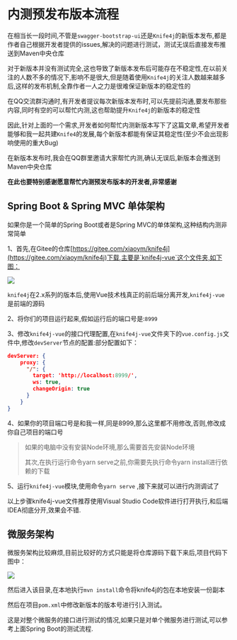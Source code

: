 # 内测预发布版本流程

在相当长一段时间,不管是`swagger-bootstrap-ui`还是`Knife4j`的新版本发布,都是作者自己根据开发者提供的issues,解决的问题进行测试，测试无误后直接发布推送到Maven中央仓库

对于新版本并没有测试完全,这也导致了新版本发布后可能存在不稳定性,在以前关注的人数不多的情况下,影响不是很大,但是随着使用`Knife4j`的关注人数越来越多后,这样的发布机制,全靠作者一人之力是很难保证新版本的稳定性的

在QQ交流群沟通时,有开发者提议每次新版本发布时,可以先提前沟通,要发布那些内容,同时有空的可以帮忙内测,这也帮助提升`Knife4j`的新版本的稳定性

因此,针对上面的一个需求,开发者如何帮忙内测新版本写下了这篇文章,希望开发者能够和我一起共建`Knife4`的发展,每个新版本都能有保证其稳定性(至少不会出现影响使用的重大Bug)

在新版本发布时,我会在QQ群里邀请大家帮忙内测,确认无误后,新版本会推送到Maven中央仓库

**在此也要特别感谢愿意帮忙内测预发布版本的开发者,非常感谢**

## Spring Boot & Spring MVC 单体架构


如果你是一个简单的Spring Boot或者是Spring MVC的单体架构,这种结构内测非常简单

1、首先,在Gitee的仓库[https://gitee.com/xiaoym/knife4j](https://gitee.com/xiaoym/knife4j)下载,主要是`knife4j-vue`这个文件夹,如下图：

![](/img/knife4j/test-pre1.png)


`knife4j`在2.x系列的版本后,使用Vue技术栈真正的前后端分离开发,`knife4j-vue`是前端的源码


2、将你们的项目运行起来,假如运行后的端口号是:`8999`


3、修改`knife4j-vue`的接口代理配置,在`knife4j-vue`文件夹下的`vue.config.js`文件中,修改`devServer`节点的配置:部分配置如下：
```json
devServer: {
    proxy: {
      "/": {
        target: 'http://localhost:8999/',
        ws: true,
        changeOrigin: true
      }
    }
}
```

4、如果你的项目端口号是和我一样,同是8999,那么这里都不用修改,否则,修改成你自己项目的端口号

> 如果的电脑中没有安装Node环境,那么需要首先安装Node环境
> 
> 其次,在执行运行命令yarn serve之前,你需要先执行命令yarn install进行依赖的下载

5、运行`knife4j-vue`模块,使用命令`yarn serve` ,接下来就可以进行内测调试了


以上步骤knife4j-vue文件推荐使用Visual Studio Code软件进行打开执行,和后端IDEA彻底分开,效果会不错.



## 微服务架构


微服务架构比较麻烦,目前比较好的方式只能是将仓库源码下载下来后,项目代码下图中：

![](/img/knife4j/test-pre2.png)

然后进入该目录,在本地执行`mvn install`命令将knife4j的包在本地安装一份副本

然后在项目`pom.xml`中修改新版本的版本号进行引入测试。

这是对整个微服务的接口进行测试的情况,如果只是对单个微服务进行测试,可以参考上面Spring Boot的测试流程.